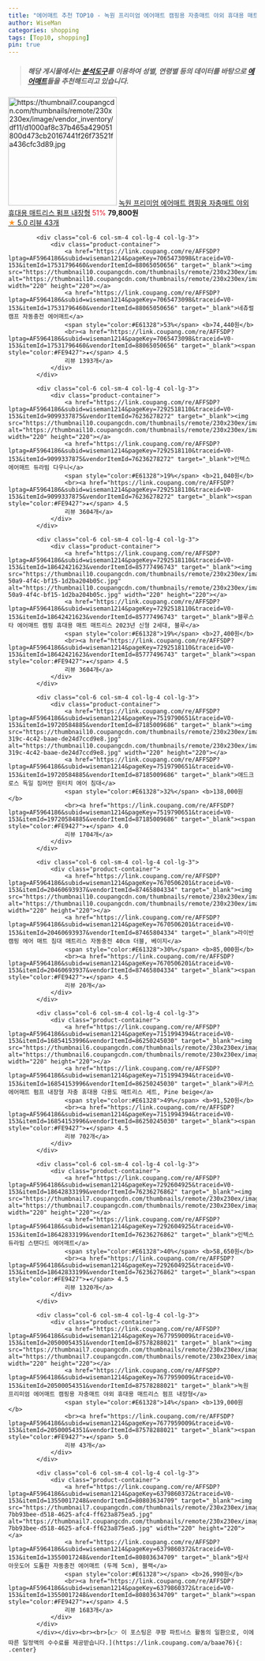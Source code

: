 ```yaml
---
title: "에어매트 추천 TOP10 - 녹원 프리미엄 에어매트 캠핑용 자충매트 야외 휴대용 매트리스 펌프 내장형"
author: WiseMan
categories: shopping
tags: [Top10, shopping]
pin: true
---
```


> ##### 해당 게시물에서는 [**분석도구**](https://itemscout.io/)를 이용하여 **성별**, **연령별** 등의 데이터를 바탕으로 [**에어매트**](https://link.coupang.com/a/baae76)들을 추천해드리고 있습니다.
<div class="container"><div class="row">
            <div class="col-6 col-sm-4 col-lg-4 col-lg-3">
                <div class="product-container">
                    <a href="https://link.coupang.com/re/AFFSDP?lptag=AF5964186&subid=wiseman1214&pageKey=7677959009&traceid=V0-153&itemId=20500054349&vendorItemId=87578288013" target="_blank"><img src="https://thumbnail7.coupangcdn.com/thumbnails/remote/230x230ex/image/vendor_inventory/df11/d1000af8c37b465a429051800d473cb20167441f26f73521fa436cfc3d89.jpg" alt="https://thumbnail7.coupangcdn.com/thumbnails/remote/230x230ex/image/vendor_inventory/df11/d1000af8c37b465a429051800d473cb20167441f26f73521fa436cfc3d89.jpg" width="220" height="220"></a>
                    <a href="https://link.coupang.com/re/AFFSDP?lptag=AF5964186&subid=wiseman1214&pageKey=7677959009&traceid=V0-153&itemId=20500054349&vendorItemId=87578288013" target="_blank">녹원 프리미엄 에어매트 캠핑용 자충매트 야외 휴대용 매트리스 펌프 내장형</a>
                    <span style="color:#E61328">51%</span> <b>79,800원</b>
                    <br><a href="https://link.coupang.com/re/AFFSDP?lptag=AF5964186&subid=wiseman1214&pageKey=7677959009&traceid=V0-153&itemId=20500054349&vendorItemId=87578288013" target="_blank"><span style="color:#FE9427">★</span> 5.0
                    리뷰 43개</a>
                </div>
            </div>
            
            <div class="col-6 col-sm-4 col-lg-4 col-lg-3">
                <div class="product-container">
                    <a href="https://link.coupang.com/re/AFFSDP?lptag=AF5964186&subid=wiseman1214&pageKey=7065473098&traceid=V0-153&itemId=17531796460&vendorItemId=88065050656" target="_blank"><img src="https://thumbnail10.coupangcdn.com/thumbnails/remote/230x230ex/image/vendor_inventory/d4a7/28f3c721ae668d524f509887673132510bc9b68dd49f33bc1569ee5303e5.png" alt="https://thumbnail10.coupangcdn.com/thumbnails/remote/230x230ex/image/vendor_inventory/d4a7/28f3c721ae668d524f509887673132510bc9b68dd49f33bc1569ee5303e5.png" width="220" height="220"></a>
                    <a href="https://link.coupang.com/re/AFFSDP?lptag=AF5964186&subid=wiseman1214&pageKey=7065473098&traceid=V0-153&itemId=17531796460&vendorItemId=88065050656" target="_blank">네츄럴캠프 자동충전 에어매트</a>
                    <span style="color:#E61328">53%</span> <b>74,440원</b>
                    <br><a href="https://link.coupang.com/re/AFFSDP?lptag=AF5964186&subid=wiseman1214&pageKey=7065473098&traceid=V0-153&itemId=17531796460&vendorItemId=88065050656" target="_blank"><span style="color:#FE9427">★</span> 4.5
                    리뷰 1393개</a>
                </div>
            </div>
            
            <div class="col-6 col-sm-4 col-lg-4 col-lg-3">
                <div class="product-container">
                    <a href="https://link.coupang.com/re/AFFSDP?lptag=AF5964186&subid=wiseman1214&pageKey=7292518110&traceid=V0-153&itemId=9099337875&vendorItemId=76236278272" target="_blank"><img src="https://thumbnail10.coupangcdn.com/thumbnails/remote/230x230ex/image/rs_quotation_api/xcfy1a5u/81986e98251942e98cfa46866ceeb7b8.jpg" alt="https://thumbnail10.coupangcdn.com/thumbnails/remote/230x230ex/image/rs_quotation_api/xcfy1a5u/81986e98251942e98cfa46866ceeb7b8.jpg" width="220" height="220"></a>
                    <a href="https://link.coupang.com/re/AFFSDP?lptag=AF5964186&subid=wiseman1214&pageKey=7292518110&traceid=V0-153&itemId=9099337875&vendorItemId=76236278272" target="_blank">인텍스 에어매트 듀라빔 다우니</a>
                    <span style="color:#E61328">19%</span> <b>21,040원</b>
                    <br><a href="https://link.coupang.com/re/AFFSDP?lptag=AF5964186&subid=wiseman1214&pageKey=7292518110&traceid=V0-153&itemId=9099337875&vendorItemId=76236278272" target="_blank"><span style="color:#FE9427">★</span> 4.5
                    리뷰 3604개</a>
                </div>
            </div>
            
            <div class="col-6 col-sm-4 col-lg-4 col-lg-3">
                <div class="product-container">
                    <a href="https://link.coupang.com/re/AFFSDP?lptag=AF5964186&subid=wiseman1214&pageKey=7292518110&traceid=V0-153&itemId=18642421623&vendorItemId=85777496743" target="_blank"><img src="https://thumbnail10.coupangcdn.com/thumbnails/remote/230x230ex/image/retail/images/2023/04/25/14/2/cebe1f5b-50a9-4f4c-bf15-1d2ba204b05c.jpg" alt="https://thumbnail10.coupangcdn.com/thumbnails/remote/230x230ex/image/retail/images/2023/04/25/14/2/cebe1f5b-50a9-4f4c-bf15-1d2ba204b05c.jpg" width="220" height="220"></a>
                    <a href="https://link.coupang.com/re/AFFSDP?lptag=AF5964186&subid=wiseman1214&pageKey=7292518110&traceid=V0-153&itemId=18642421623&vendorItemId=85777496743" target="_blank">블루스타 에어매트 캠핑 휴대용 매트 매트리스 2023년 신형 2세대, 블루</a>
                    <span style="color:#E61328">19%</span> <b>27,400원</b>
                    <br><a href="https://link.coupang.com/re/AFFSDP?lptag=AF5964186&subid=wiseman1214&pageKey=7292518110&traceid=V0-153&itemId=18642421623&vendorItemId=85777496743" target="_blank"><span style="color:#FE9427">★</span> 4.5
                    리뷰 3604개</a>
                </div>
            </div>
            
            <div class="col-6 col-sm-4 col-lg-4 col-lg-3">
                <div class="product-container">
                    <a href="https://link.coupang.com/re/AFFSDP?lptag=AF5964186&subid=wiseman1214&pageKey=7519790651&traceid=V0-153&itemId=19720584885&vendorItemId=87185009686" target="_blank"><img src="https://thumbnail10.coupangcdn.com/thumbnails/remote/230x230ex/image/retail/images/2023/09/14/11/2/f7f2b589-319c-4c42-baae-de24d7ccd9e8.jpg" alt="https://thumbnail10.coupangcdn.com/thumbnails/remote/230x230ex/image/retail/images/2023/09/14/11/2/f7f2b589-319c-4c42-baae-de24d7ccd9e8.jpg" width="220" height="220"></a>
                    <a href="https://link.coupang.com/re/AFFSDP?lptag=AF5964186&subid=wiseman1214&pageKey=7519790651&traceid=V0-153&itemId=19720584885&vendorItemId=87185009686" target="_blank">애드크로스 독일 짐머만 원터치 에어 침대</a>
                    <span style="color:#E61328">32%</span> <b>138,000원</b>
                    <br><a href="https://link.coupang.com/re/AFFSDP?lptag=AF5964186&subid=wiseman1214&pageKey=7519790651&traceid=V0-153&itemId=19720584885&vendorItemId=87185009686" target="_blank"><span style="color:#FE9427">★</span> 4.0
                    리뷰 1704개</a>
                </div>
            </div>
            
            <div class="col-6 col-sm-4 col-lg-4 col-lg-3">
                <div class="product-container">
                    <a href="https://link.coupang.com/re/AFFSDP?lptag=AF5964186&subid=wiseman1214&pageKey=7670506201&traceid=V0-153&itemId=20460693937&vendorItemId=87465804334" target="_blank"><img src="https://thumbnail10.coupangcdn.com/thumbnails/remote/230x230ex/image/vendor_inventory/6add/551bee0b4abff75d56e5a3b0aec0e99ed7f06afd387f5370f131fef76720.jpg" alt="https://thumbnail10.coupangcdn.com/thumbnails/remote/230x230ex/image/vendor_inventory/6add/551bee0b4abff75d56e5a3b0aec0e99ed7f06afd387f5370f131fef76720.jpg" width="220" height="220"></a>
                    <a href="https://link.coupang.com/re/AFFSDP?lptag=AF5964186&subid=wiseman1214&pageKey=7670506201&traceid=V0-153&itemId=20460693937&vendorItemId=87465804334" target="_blank">라이반 캠핑 에어 매트 침대 매트리스 자동충전 40cm 더블, 베이지</a>
                    <span style="color:#E61328">30%</span> <b>85,000원</b>
                    <br><a href="https://link.coupang.com/re/AFFSDP?lptag=AF5964186&subid=wiseman1214&pageKey=7670506201&traceid=V0-153&itemId=20460693937&vendorItemId=87465804334" target="_blank"><span style="color:#FE9427">★</span> 4.5
                    리뷰 20개</a>
                </div>
            </div>
            
            <div class="col-6 col-sm-4 col-lg-4 col-lg-3">
                <div class="product-container">
                    <a href="https://link.coupang.com/re/AFFSDP?lptag=AF5964186&subid=wiseman1214&pageKey=7151994394&traceid=V0-153&itemId=16854153996&vendorItemId=86250245030" target="_blank"><img src="https://thumbnail6.coupangcdn.com/thumbnails/remote/230x230ex/image/rs_quotation_api/arqlajid/3615a4bf5b4744d99ed67f8572194c51.jpg" alt="https://thumbnail6.coupangcdn.com/thumbnails/remote/230x230ex/image/rs_quotation_api/arqlajid/3615a4bf5b4744d99ed67f8572194c51.jpg" width="220" height="220"></a>
                    <a href="https://link.coupang.com/re/AFFSDP?lptag=AF5964186&subid=wiseman1214&pageKey=7151994394&traceid=V0-153&itemId=16854153996&vendorItemId=86250245030" target="_blank">루커스 에어매트 펌프 내장형 자충 휴대용 다용도 매트리스 세트, Pine beige</a>
                    <span style="color:#E61328">49%</span> <b>91,520원</b>
                    <br><a href="https://link.coupang.com/re/AFFSDP?lptag=AF5964186&subid=wiseman1214&pageKey=7151994394&traceid=V0-153&itemId=16854153996&vendorItemId=86250245030" target="_blank"><span style="color:#FE9427">★</span> 4.5
                    리뷰 702개</a>
                </div>
            </div>
            
            <div class="col-6 col-sm-4 col-lg-4 col-lg-3">
                <div class="product-container">
                    <a href="https://link.coupang.com/re/AFFSDP?lptag=AF5964186&subid=wiseman1214&pageKey=7292604925&traceid=V0-153&itemId=18642833199&vendorItemId=76236276862" target="_blank"><img src="https://thumbnail7.coupangcdn.com/thumbnails/remote/230x230ex/image/rs_quotation_api/ftmy4oxb/3ecf7619dc0e423cb07b5e785774a101.jpg" alt="https://thumbnail7.coupangcdn.com/thumbnails/remote/230x230ex/image/rs_quotation_api/ftmy4oxb/3ecf7619dc0e423cb07b5e785774a101.jpg" width="220" height="220"></a>
                    <a href="https://link.coupang.com/re/AFFSDP?lptag=AF5964186&subid=wiseman1214&pageKey=7292604925&traceid=V0-153&itemId=18642833199&vendorItemId=76236276862" target="_blank">인텍스 듀라빔 스탠다드 에어매트</a>
                    <span style="color:#E61328">40%</span> <b>58,650원</b>
                    <br><a href="https://link.coupang.com/re/AFFSDP?lptag=AF5964186&subid=wiseman1214&pageKey=7292604925&traceid=V0-153&itemId=18642833199&vendorItemId=76236276862" target="_blank"><span style="color:#FE9427">★</span> 4.5
                    리뷰 1320개</a>
                </div>
            </div>
            
            <div class="col-6 col-sm-4 col-lg-4 col-lg-3">
                <div class="product-container">
                    <a href="https://link.coupang.com/re/AFFSDP?lptag=AF5964186&subid=wiseman1214&pageKey=7677959009&traceid=V0-153&itemId=20500054351&vendorItemId=87578288021" target="_blank"><img src="https://thumbnail7.coupangcdn.com/thumbnails/remote/230x230ex/image/vendor_inventory/75c6/5e95ba6b2c5063fc3c8ce96b75073682365ef855fb613d43653c31c038d4.jpg" alt="https://thumbnail7.coupangcdn.com/thumbnails/remote/230x230ex/image/vendor_inventory/75c6/5e95ba6b2c5063fc3c8ce96b75073682365ef855fb613d43653c31c038d4.jpg" width="220" height="220"></a>
                    <a href="https://link.coupang.com/re/AFFSDP?lptag=AF5964186&subid=wiseman1214&pageKey=7677959009&traceid=V0-153&itemId=20500054351&vendorItemId=87578288021" target="_blank">녹원 프리미엄 에어매트 캠핑용 자충매트 야외 휴대용 매트리스 펌프 내장형</a>
                    <span style="color:#E61328">14%</span> <b>139,000원</b>
                    <br><a href="https://link.coupang.com/re/AFFSDP?lptag=AF5964186&subid=wiseman1214&pageKey=7677959009&traceid=V0-153&itemId=20500054351&vendorItemId=87578288021" target="_blank"><span style="color:#FE9427">★</span> 5.0
                    리뷰 43개</a>
                </div>
            </div>
            
            <div class="col-6 col-sm-4 col-lg-4 col-lg-3">
                <div class="product-container">
                    <a href="https://link.coupang.com/re/AFFSDP?lptag=AF5964186&subid=wiseman1214&pageKey=6379860372&traceid=V0-153&itemId=13550017248&vendorItemId=80803634709" target="_blank"><img src="https://thumbnail7.coupangcdn.com/thumbnails/remote/230x230ex/image/retail/images/2958574784162914-7bb93bee-d518-4625-afc4-ff623a875ea5.jpg" alt="https://thumbnail7.coupangcdn.com/thumbnails/remote/230x230ex/image/retail/images/2958574784162914-7bb93bee-d518-4625-afc4-ff623a875ea5.jpg" width="220" height="220"></a>
                    <a href="https://link.coupang.com/re/AFFSDP?lptag=AF5964186&subid=wiseman1214&pageKey=6379860372&traceid=V0-153&itemId=13550017248&vendorItemId=80803634709" target="_blank">탐사 아웃도어 도톰한 자동충전 에어매트 (두께 5cm), 블랙</a>
                    <span style="color:#E61328"></span> <b>26,990원</b>
                    <br><a href="https://link.coupang.com/re/AFFSDP?lptag=AF5964186&subid=wiseman1214&pageKey=6379860372&traceid=V0-153&itemId=13550017248&vendorItemId=80803634709" target="_blank"><span style="color:#FE9427">★</span> 4.5
                    리뷰 1683개</a>
                </div>
            </div>
            </div></div><br><br>[👉 이 포스팅은 쿠팡 파트너스 활동의 일환으로, 이에 따른 일정액의 수수료를 제공받습니다.](https://link.coupang.com/a/baae76){: .center}